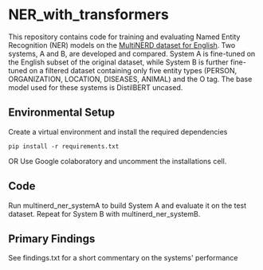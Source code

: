 # NER_with_transformers

This repository contains code for training and evaluating Named Entity Recognition (NER) models on the [MultiNERD dataset for English](https://colab.research.google.com/corgiredirector?site=https%3A%2F%2Fhuggingface.co%2Fdatasets%2FBabelscape%2Fmultinerd). Two systems, A and B, are developed and compared. System A is fine-tuned on the English subset of the original dataset, while System B is further fine-tuned on a filtered dataset containing only five entity types (PERSON, ORGANIZATION, LOCATION, DISEASES, ANIMAL) and the O tag. The base model used for these systems is DistilBERT uncased.

## Environmental Setup

Create a virtual environment and install the required dependencies

```
pip install -r requirements.txt
```

OR
Use Google colaboratory and uncomment the installations cell.

## Code

Run multinerd_ner_systemA to build System A and evaluate it on the test dataset. Repeat for System B with multinerd_ner_systemB.

## Primary Findings

See findings.txt for a short commentary on the systems' performance
